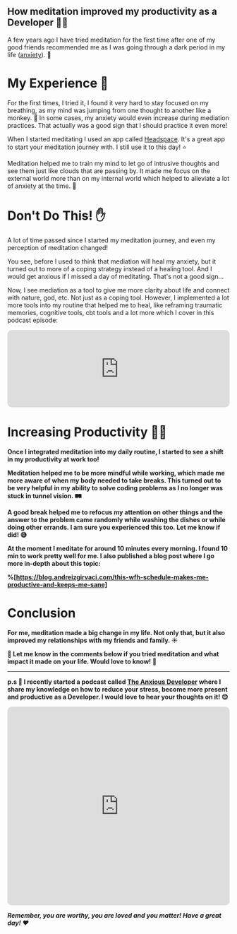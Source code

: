 ## How meditation improved my productivity as a Developer 🧘‍♂️

A few years ago I have tried meditation for the first time after one of my good friends recommended me as I was going through a dark period in my life ([anxiety](https://podcasts.apple.com/us/podcast/why-are-we-experiencing-anxiety-in-the-first-place/id1538448864?i=1000505660236&itsct=podcast_box&itscg=30200)). 🤯

# My Experience 🤔

For the first times, I tried it, I found it very hard to stay focused on my breathing, as my mind was jumping from one thought to another like a monkey. 🐒 In some cases, my anxiety would even increase during mediation practices. That actually was a good sign that I should practice it even more!

When I started meditating I used an app called [Headspace](https://apps.apple.com/us/app/headspace-meditation-sleep/id493145008). It's a great app to start your meditation journey with. I still use it to this day! ⭐️

Meditation helped me to train my mind to let go of intrusive thoughts and see them just like clouds that are passing by. It made me focus on the external world more than on my internal world which helped to alleviate a lot of anxiety at the time. 🌈

# Don't Do This! ✋

A lot of time passed since I started my meditation journey, and even my perception of meditation changed!

You see, before I used to think that mediation will heal my anxiety, but it turned out to more of a coping strategy instead of a healing tool. And I would get anxious if I missed a day of meditating. That's not a good sign...

Now, I see mediation as a tool to give me more clarity about life and connect with nature, god, etc. Not just as a coping tool. However, I implemented a lot more tools into my routine that helped me to heal, like reframing traumatic memories, cognitive tools, cbt tools and a lot more which I cover in this podcast episode:

<iframe src="https://embed.podcasts.apple.com/us/podcast/how-to-heal-from-anxiety-by-changing-your-habits-as/id1538448864?i=1000512094674&amp;itsct=podcast_box&amp;itscg=30200&amp;theme=light" height="175px" frameborder="0" sandbox="allow-forms allow-popups allow-same-origin allow-scripts allow-top-navigation-by-user-activation" allow="autoplay *; encrypted-media *;" style="width: 100%; overflow: hidden; border-radius: 10px; background: transparent;"></iframe>

<b />

# Increasing Productivity 🏃‍♂️

Once I integrated meditation into my daily routine, I started to see a shift in my productivity at work too!

Meditation helped me to be more mindful while working, which made me more aware of when my body needed to take breaks. This turned out to be very helpful in my ability to solve coding problems as I no longer was stuck in tunnel vision. 🛤

A good break helped me to refocus my attention on other things and the answer to the problem came randomly while washing the dishes or while doing other errands. I am sure you experienced this too. Let me know if did! 😅

At the moment I meditate for around 10 minutes every morning. I found 10 min to work pretty well for me. I also published a blog post where I go more in-depth about this topic:

%[https://blog.andreizgirvaci.com/this-wfh-schedule-makes-me-productive-and-keeps-me-sane]

# Conclusion

For me, meditation made a big change in my life. Not only that, but it also improved my relationships with my friends and family. ☀️

💬 Let me know in the comments below if you tried meditation and what impact it made on your life. Would love to know! 🙂

---

p.s 🤫 I recently started a podcast called [The Anxious Developer](https://apple.co/39yOnvz) where I share my knowledge on how to reduce your stress, become more present and productive as a Developer. I would love to hear your thoughts on it! 😊

<iframe src="https://embed.podcasts.apple.com/us/podcast/the-anxious-developer/id1538448864?itsct=podcast_box&amp;itscg=30200&amp;theme=light" height="450px" frameborder="0" sandbox="allow-forms allow-popups allow-same-origin allow-scripts allow-top-navigation-by-user-activation" allow="autoplay *; encrypted-media *;" style="width: 100%; overflow: hidden; border-radius: 10px; background: transparent;"></iframe>

*Remember, you are worthy, you are loved and you matter! Have a great day! ❤️*